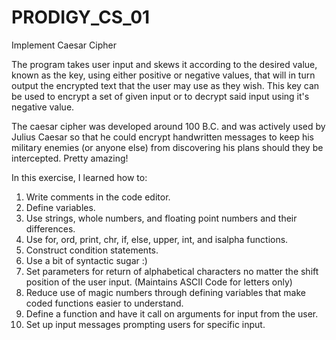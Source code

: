 # PRODIGY_CS_01
Implement Caesar Cipher

The program takes user input and skews it according to the desired value, known as the key, using either positive or negative values, that will in turn output the encrypted text that the user may use as they wish. This key can be used to encrypt a set of given input or to decrypt said input using it's negative value.

The caesar cipher was developed around 100 B.C. and was actively used by Julius Caesar so that he could encrypt handwritten messages to keep his military enemies (or anyone else) from discovering his plans should they be intercepted. Pretty amazing!

In this exercise, I learned how to: 
  1. Write comments in the code editor.
  2. Define variables.
  3. Use strings, whole numbers, and floating point numbers and their differences.
  4. Use for, ord, print, chr, if, else, upper, int, and isalpha functions. 
  6. Construct condition statements.
  7. Use a bit of syntactic sugar :)
  8. Set parameters for return of alphabetical characters no matter the shift position of the user input. (Maintains ASCII Code for letters only)
  9. Reduce use of magic numbers through defining variables that make coded functions easier to understand.
  10. Define a function and have it call on arguments for input from the user.
  11. Set up input messages prompting users for specific input. 
